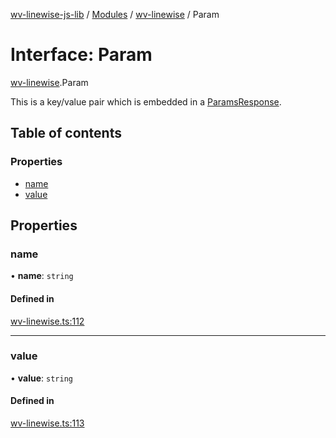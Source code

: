 [wv-linewise-js-lib](../README.md) / [Modules](../modules.md) / [wv-linewise](../modules/wv_linewise.md) / Param

# Interface: Param

[wv-linewise](../modules/wv_linewise.md).Param

This is a key/value pair which is embedded in a [ParamsResponse](wv_linewise.ParamsResponse.md).

## Table of contents

### Properties

- [name](wv_linewise.Param.md#name)
- [value](wv_linewise.Param.md#value)

## Properties

### name

• **name**: `string`

#### Defined in

[wv-linewise.ts:112](https://github.com/forbesmyester/wv-linewise/blob/2999a94/js-lib/src/wv-linewise.ts#L112)

___

### value

• **value**: `string`

#### Defined in

[wv-linewise.ts:113](https://github.com/forbesmyester/wv-linewise/blob/2999a94/js-lib/src/wv-linewise.ts#L113)
